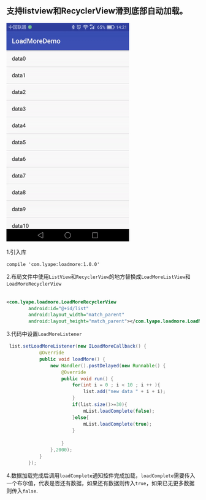 支持listview和RecyclerView滑到底部自动加载。
--
![](https://github.com/lazy-ape/LoadMoreDemo/raw/master/screenshots/1.gif)  

1.引入库

```
compile 'com.lyape:loadmore:1.0.0'
```

2.布局文件中使用`ListView`和`RecyclerView`的地方替换成`LoadMoreListView`和`LoadMoreRecyclerView`

```xml

<com.lyape.loadmore.LoadMoreRecyclerView
        android:id="@+id/list"
        android:layout_width="match_parent"
        android:layout_height="match_parent"></com.lyape.loadmore.LoadMoreRecyclerView>

```

3.代码中设置`LoadMoreListener`

```java
 list.setLoadMoreListener(new ILoadMoreCallback() {
            @Override
            public void loadMore() {
                new Handler().postDelayed(new Runnable() {
                    @Override
                    public void run() {
                        for(int i = 0 ; i < 10 ; i ++ ){
                            list.add("new data " + i + i);
                        }
                        if(list.size()>=30){
                            mList.loadComplete(false);
                        }else{
                            mList.loadComplete(true);
                        }

                    }
                },2000);
            }
        });
```

4.数据加载完成后调用`loadComplete`通知控件完成加载，`loadComplete`需要传入一个布尔值，代表是否还有数据，如果还有数据则传入`true`，如果已无更多数据则传入`false`.